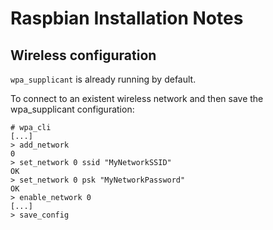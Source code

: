 # Raspbian Installation Notes

## Wireless configuration
`wpa_supplicant` is already running by default.

To connect to an existent wireless network and then save the
wpa_supplicant configuration:

````
# wpa_cli
[...]
> add_network
0
> set_network 0 ssid "MyNetworkSSID"
OK
> set_network 0 psk "MyNetworkPassword"
OK
> enable_network 0
[...]
> save_config
````
